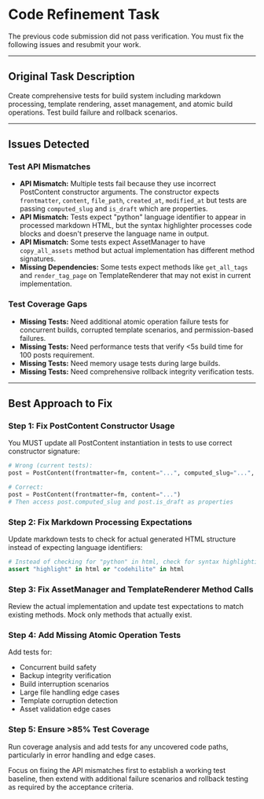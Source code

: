 # Code Refinement Task

The previous code submission did not pass verification. You must fix the following issues and resubmit your work.

---

## Original Task Description

Create comprehensive tests for build system including markdown processing, template rendering, asset management, and atomic build operations. Test build failure and rollback scenarios.

---

## Issues Detected

### Test API Mismatches
*   **API Mismatch:** Multiple tests fail because they use incorrect PostContent constructor arguments. The constructor expects `frontmatter`, `content`, `file_path`, `created_at`, `modified_at` but tests are passing `computed_slug` and `is_draft` which are properties.
*   **API Mismatch:** Tests expect "python" language identifier to appear in processed markdown HTML, but the syntax highlighter processes code blocks and doesn't preserve the language name in output.
*   **API Mismatch:** Some tests expect AssetManager to have `copy_all_assets` method but actual implementation has different method signatures.
*   **Missing Dependencies:** Some tests expect methods like `get_all_tags` and `render_tag_page` on TemplateRenderer that may not exist in current implementation.

### Test Coverage Gaps
*   **Missing Tests:** Need additional atomic operation failure tests for concurrent builds, corrupted template scenarios, and permission-based failures.
*   **Missing Tests:** Need performance tests that verify <5s build time for 100 posts requirement.
*   **Missing Tests:** Need memory usage tests during large builds.
*   **Missing Tests:** Need comprehensive rollback integrity verification tests.

---

## Best Approach to Fix

### Step 1: Fix PostContent Constructor Usage
You MUST update all PostContent instantiation in tests to use correct constructor signature:
```python
# Wrong (current tests):
post = PostContent(frontmatter=fm, content="...", computed_slug="...", is_draft=False)

# Correct:
post = PostContent(frontmatter=fm, content="...")
# Then access post.computed_slug and post.is_draft as properties
```

### Step 2: Fix Markdown Processing Expectations
Update markdown tests to check for actual generated HTML structure instead of expecting language identifiers:
```python
# Instead of checking for "python" in html, check for syntax highlighting classes
assert "highlight" in html or "codehilite" in html
```

### Step 3: Fix AssetManager and TemplateRenderer Method Calls
Review the actual implementation and update test expectations to match existing methods. Mock only methods that actually exist.

### Step 4: Add Missing Atomic Operation Tests
Add tests for:
- Concurrent build safety
- Backup integrity verification
- Build interruption scenarios
- Large file handling edge cases
- Template corruption detection
- Asset validation edge cases

### Step 5: Ensure >85% Test Coverage
Run coverage analysis and add tests for any uncovered code paths, particularly in error handling and edge cases.

Focus on fixing the API mismatches first to establish a working test baseline, then extend with additional failure scenarios and rollback testing as required by the acceptance criteria.